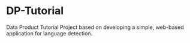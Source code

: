 # DP-Tutorial
Data Product Tutorial Project based on developing a simple, web-based application for language detection.
